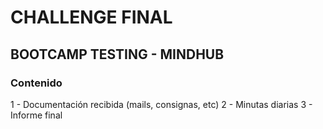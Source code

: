 #  CHALLENGE FINAL 
## BOOTCAMP TESTING - MINDHUB

### Contenido
1 - Documentación recibida (mails, consignas, etc)
2 - Minutas diarias
3 - Informe final
